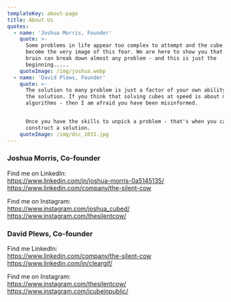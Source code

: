 ```yaml
---
templateKey: about-page
title: About Us
quotes:
  - name: 'Joshua Morris, Founder'
    quote: >-
      Some problems in life appear too complex to attempt and the cube has
      become the very image of this fear. We are here to show you that your
      brain can break down almost any problem - and this is just the
      beginning.....
    quoteImage: /img/joshua.webp
  - name: 'David Plews, Founder'
    quote: >-
      The solution to many problem is just a factor of your own ability to spot
      the solution. If you think that solving cubes at speed is about memorising
      algorithms - then I am afraid you have been misinformed.


      Once you have the skills to unpick a problem - that's when you can
      construct a solution.
    quoteImage: /img/dsc_1031.jpg
---
```

### Joshua Morris, Co-founder

Find me on LinkedIn:\
<https://www.linkedin.com/in/joshua-morris-0a5145135/>\
<https://www.linkedin.com/company/the-silent-cow>

Find me on Instagram:\
<https://www.instagram.com/joshua_cubed/>\
<https://www.instagram.com/thesilentcow/>

### 

### David Plews, Co-founder

Find me LinkedIn:\
<https://www.linkedin.com/company/the-silent-cow>\
<https://www.linkedin.com/in/cleargif/>

Find me on Instagram:\
<https://www.instagram.com/thesilentcow/>\
<https://www.instagram.com/icubeinpublic/>
